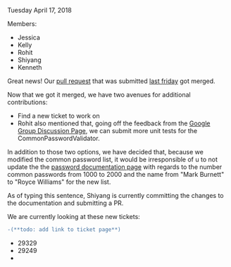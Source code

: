 Tuesday April 17, 2018

Members:
- Jessica
- Kelly
- Rohit
- Shiyang
- Kenneth

Great news! Our [pull request](https://github.com/django/django/pull/9875) that was submitted [last friday](https://github.com/nyu-ossd-s18/django-team/blob/master/minutes/minutes-2018-04-13.md) got merged.


Now that we got it merged, we have two avenues for additional contributions:
- Find a new ticket to work on
- Rohit also mentioned that, going off the feedback from the [Google Group Discussion Page](https://groups.google.com/forum/#!msg/django-developers/oMWLVK5kTpI/7P4RBdBcCAAJ), we can submit more unit tests for the CommonPasswordValidator.

In addition to those two options, we have decided that, because we modified the common password list, it would be irresponsible of u to not update the the [password documentation page](https://docs.djangoproject.com/en/2.0/topics/auth/passwords/) with regards to the number common passwords from 1000 to 2000 and the name from "Mark Burnett" to "Royce Williams" for the new list.


As of typing this sentence, Shiyang is currently committing the changes to the documentation and submitting a PR.


We are currently looking at these new tickets:
```diff
-(**todo: add link to ticket page**)
```
- 29329
- 29249
- 
